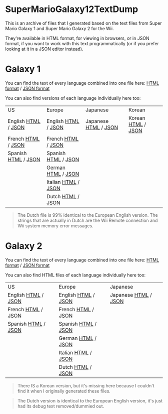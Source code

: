 # SuperMarioGalaxy12TextDump
This is an archive of files that I generated based on the text files from
Super Mario Galaxy 1 and Super Mario Galaxy 2 for the Wii.

They're available in HTML format, for viewing in browsers,
or in JSON format, if you want to work with this text programmatically
(or if you prefer looking at it in a JSON editor instead).

# Galaxy 1
You can find the text of every language combined into one file here:
[HTML format](Galaxy1/all.html) / [JSON format](Galaxy1/all.json)

You can also find versions of each language individually here too:
<table>
    <tr>
        <td>US</td>
        <td>Europe</td>
        <td>Japanese</td>
        <td>Korean</td>
    </tr>
    <tr>
        <td>English <a href="Galaxy1/UsEnglish.html">HTML</a> / <a href="Galaxy1/UsEnglish.json">JSON</a></td>
        <td>English <a href="Galaxy1/EuEnglish.html">HTML</a> / <a href="Galaxy1/EuEnglish.json">JSON</a></td>
        <td>Japanese <a href="Galaxy1/JpJapanese.html">HTML</a> / <a href="Galaxy1/JpJapanese.json">JSON</a></td>
        <td>Korean <a href="Galaxy1/KrKorean.html">HTML</a> / <a href="Galaxy1/KrKorean.json">JSON</a></td>
    </tr>
    <tr>
        <td>French <a href="Galaxy1/UsFrench.html">HTML</a> / <a href="Galaxy1/UsFrench.json">JSON</a></td>
        <td>French <a href="Galaxy1/EuFrench.html">HTML</a> / <a href="Galaxy1/EuFrench.json">JSON</a></td>
        <td></td>
        <td></td>
    </tr>
    <tr>
        <td>Spanish <a href="Galaxy1/UsSpanish.html">HTML</a> / <a href="Galaxy1/UsSpanish.json">JSON</a></td>
        <td>Spanish <a href="Galaxy1/EuSpanish.html">HTML</a> / <a href="Galaxy1/EuSpanish.json">JSON</a></td>
        <td></td>
        <td></td>
    </tr>
    <tr>
        <td></td>
        <td>German <a href="Galaxy1/EuGerman.html">HTML</a> / <a href="Galaxy1/EuGerman.json">JSON</a></td>
        <td></td>
        <td></td>
    </tr>
    <tr>
        <td></td>
        <td>Italian <a href="Galaxy1/EuItalian.html">HTML</a> / <a href="Galaxy1/EuItalian.json">JSON</a></td>
        <td></td>
        <td></td>
    </tr>
    <tr>
        <td></td>
        <td>Dutch <a href="Galaxy1/EuDutch.html">HTML</a> / <a href="Galaxy1/EuDutch.json">JSON</a></td>
        <td></td>
        <td></td>
    </tr>
</table>

> The Dutch file is 99% identical to the European English version. The strings that are actually in Dutch are the Wii Remote connection and Wii system memory error messages.

# Galaxy 2
You can find the text of every language combined into one file here:
[HTML format](Galaxy2/all.html) / [JSON format](Galaxy2/all.json)

You can also find HTML files of each language individually here too:
<table>
    <tr>
        <td>US</td>
        <td>Europe</td>
        <td>Japanese</td>
    </tr>
    <tr>
        <td>English <a href="Galaxy2/UsEnglish.html">HTML</a> / <a href="Galaxy2/UsEnglish.json">JSON</a></td>
        <td>English <a href="Galaxy2/EuEnglish.html">HTML</a> / <a href="Galaxy2/EuEnglish.json">JSON</a></td>
        <td>Japanese <a href="Galaxy2/JpJapanese.html">HTML</a> / <a href="Galaxy2/JpJapanese.json">JSON</a></td>
    </tr>
    <tr>
        <td>French <a href="Galaxy2/UsFrench.html">HTML</a> / <a href="Galaxy2/UsFrench.json">JSON</a></td>
        <td>French <a href="Galaxy2/EuFrench.html">HTML</a> / <a href="Galaxy2/EuFrench.json">JSON</a></td>
        <td></td>
    </tr>
    <tr>
        <td>Spanish <a href="Galaxy2/UsSpanish.html">HTML</a> / <a href="Galaxy2/UsSpanish.json">JSON</a></td>
        <td>Spanish <a href="Galaxy2/EuSpanish.html">HTML</a> / <a href="Galaxy2/EuSpanish.json">JSON</a></td>
        <td></td>
    </tr>
    <tr>
        <td></td>
        <td>German <a href="Galaxy2/EuGerman.html">HTML</a> / <a href="Galaxy2/EuGerman.json">JSON</a></td>
        <td></td>
    </tr>
    <tr>
        <td></td>
        <td>Italian <a href="Galaxy2/EuItalian.html">HTML</a> / <a href="Galaxy2/EuItalian.json">JSON</a></td>
        <td></td>
    </tr>
    <tr>
        <td></td>
        <td>Dutch <a href="Galaxy2/EuDutch.html">HTML</a> / <a href="Galaxy2/EuDutch.json">JSON</a></td>
        <td></td>
    </tr>
</table>

> There IS a Korean version, but it's missing here because I couldn't find it when I originally generated these files.

> The Dutch version is identical to the European English version, it's just had its debug text removed/dummied out.
